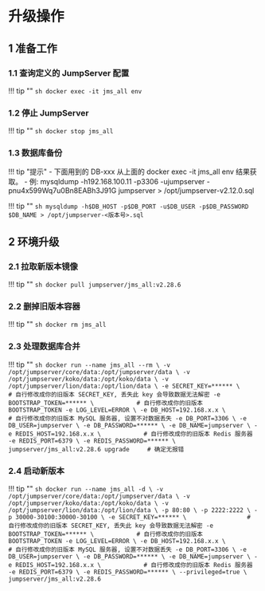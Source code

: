 # 升级操作

## 1 准备工作
### 1.1 查询定义的 JumpServer 配置
!!! tip ""
    ```sh
    docker exec -it jms_all env
    ```

### 1.2 停止 JumpServer
!!! tip ""
    ```sh
    docker stop jms_all
    ```

### 1.3 数据库备份
!!! tip "提示"
    - 下面用到的 DB-xxx 从上面的 docker exec -it jms_all env 结果获取。
    - 例: mysqldump -h192.168.100.11 -p3306 -ujumpserver -pnu4x599Wq7u0Bn8EABh3J91G jumpserver > /opt/jumpserver-v2.12.0.sql
    
!!! tip ""
    ```sh
    mysqldump -h$DB_HOST -p$DB_PORT -u$DB_USER -p$DB_PASSWORD $DB_NAME > /opt/jumpserver-<版本号>.sql
    ```

## 2 环境升级
### 2.1 拉取新版本镜像
!!! tip ""
    ```sh
    docker pull jumpserver/jms_all:v2.28.6
    ```

### 2.2 删掉旧版本容器
!!! tip ""
    ```sh
    docker rm jms_all
    ```

### 2.3 处理数据库合并
!!! tip ""
    ```sh
    docker run --name jms_all --rm \
      -v /opt/jumpserver/core/data:/opt/jumpserver/data \
      -v /opt/jumpserver/koko/data:/opt/koko/data \
      -v /opt/jumpserver/lion/data:/opt/lion/data \
      -e SECRET_KEY=****** \                 # 自行修改成你的旧版本 SECRET_KEY, 丢失此 key 会导致数据无法解密
      -e BOOTSTRAP_TOKEN=****** \            # 自行修改成你的旧版本 BOOTSTRAP_TOKEN
      -e LOG_LEVEL=ERROR \
      -e DB_HOST=192.168.x.x \               # 自行修改成你的旧版本 MySQL 服务器, 设置不对数据丢失
      -e DB_PORT=3306 \
      -e DB_USER=jumpserver \
      -e DB_PASSWORD=****** \
      -e DB_NAME=jumpserver \
      -e REDIS_HOST=192.168.x.x \            # 自行修改成你的旧版本 Redis 服务器
      -e REDIS_PORT=6379 \
      -e REDIS_PASSWORD=****** \
      jumpserver/jms_all:v2.28.6 upgrade     # 确定无报错
    ```

### 2.4 启动新版本
!!! tip ""
    ```sh
    docker run --name jms_all -d \
      -v /opt/jumpserver/core/data:/opt/jumpserver/data \
      -v /opt/jumpserver/koko/data:/opt/koko/data \
      -v /opt/jumpserver/lion/data:/opt/lion/data \
      -p 80:80 \
      -p 2222:2222 \
      -p 30000-30100:30000-30100 \
      -e SECRET_KEY=****** \                 # 自行修改成你的旧版本 SECRET_KEY, 丢失此 key 会导致数据无法解密
      -e BOOTSTRAP_TOKEN=****** \            # 自行修改成你的旧版本 BOOTSTRAP_TOKEN
      -e LOG_LEVEL=ERROR \
      -e DB_HOST=192.168.x.x \               # 自行修改成你的旧版本 MySQL 服务器, 设置不对数据丢失
      -e DB_PORT=3306 \
      -e DB_USER=jumpserver \
      -e DB_PASSWORD=****** \
      -e DB_NAME=jumpserver \
      -e REDIS_HOST=192.168.x.x \            # 自行修改成你的旧版本 Redis 服务器
      -e REDIS_PORT=6379 \
      -e REDIS_PASSWORD=****** \
      --privileged=true \
      jumpserver/jms_all:v2.28.6
    ```
